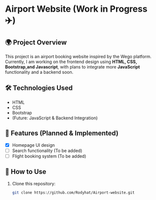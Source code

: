 # Airport Website (Work in Progress ✈️)  

## 🌍 Project Overview  
This project is an airport booking website inspired by the Wego platform. Currently, I am working on the frontend design using **HTML, CSS, Bootstrap,and Javascript**, with plans to integrate  more **JavaScript** functionality and a backend soon.  

## 🛠️ Technologies Used  
- HTML  
- CSS  
- Bootstrap  
- (Future: JavaScript & Backend Integration)  

## 🚀 Features (Planned & Implemented)  
- [x] Homepage UI design  
- [ ] Search functionality (To be added)  
- [ ] Flight booking system (To be added)  

## 📌 How to Use  
1. Clone this repository:  
   ```bash
   git clone https://github.com/Rodyhat/Airport-website.git 
